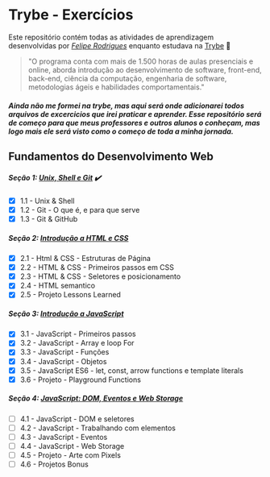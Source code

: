 # Trybe - Exercícios

Este repositório contém todas as atividades de aprendizagem desenvolvidas por _[Felipe Rodrigues](https://www.linkedin.com/in/neathfelipe/)_ enquanto estudava na [Trybe](https://www.betrybe.com/) 🚀


>"O programa conta com mais de 1.500 horas de aulas presenciais e online, aborda introdução ao desenvolvimento de software, front-end, back-end, ciência da computação, engenharia de software, metodologias ágeis e habilidades comportamentais."


##### _Ainda não me formei na trybe, mas aqui será onde adicionarei todos arquivos de excercicios que irei praticar e aprender. Esse repositório será de começo para que meus professores e outros alunos o conheçam, mas logo mais ele será visto como o começo de toda a minha jornada._



## Fundamentos do Desenvolvimento Web

##### Seção 1: [Unix, Shell e Git](https://github.com/neathfelipe/trybe-exercicios/tree/main/fundamentos/secao-01-unix-shell-e-git/dia-01-unix-e-shell) :heavy_check_mark: 
- [x] 1.1 - Unix & Shell
- [x] 1.2 - Git - O que é, e para que serve
- [x] 1.3 - Git & GitHub

##### Seção 2: [Introdução a HTML e CSS](https://github.com/neathfelipe/trybe-exercicios/tree/main/fundamentos/secao-02-introducao-a-html-e-css)
- [X] 2.1 - Html & CSS - Estruturas de Página
- [X] 2.2 - HTML & CSS - Primeiros passos em CSS
- [X] 2.3 - HTML & CSS - Seletores e posicionamento
- [X] 2.4 - HTML semantico
- [X] 2.5 - Projeto Lessons Learned 

##### Seção 3: [Introdução a JavaScript](https://github.com/neathfelipe/trybe-exercicios/tree/main/fundamentos/secao-03-introducao-a-javascript)
- [X] 3.1 - JavaScript - Primeiros passos
- [X] 3.2 - JavaScript - Array e loop For
- [X] 3.3 - JavaScript - Funções
- [X] 3.4 - JavaScript - Objetos
- [X] 3.5 - JavaScript ES6 - let, const, arrow functions e template literals
- [X] 3.6 - Projeto - Playground Functions

##### Seção 4: [JavaScript: DOM, Eventos e Web Storage](https://github.com/neathfelipe/trybe-exercicios/tree/main/fundamentos/secao-04-javascript-dom-eventos-e-web-storage)
- [ ] 4.1 - JavaScript - DOM e seletores
- [ ] 4.2 - JavaScript - Trabalhando com elementos
- [ ] 4.3 - JavaScript - Eventos
- [ ] 4.4 - JavaScript - Web Storage
- [ ] 4.5 - Projeto - Arte com Pixels
- [ ] 4.6 - Projetos Bonus
